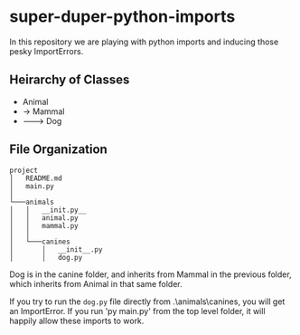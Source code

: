 # super-duper-python-imports
In this repository we are playing with python imports and inducing those pesky ImportErrors.



## Heirarchy of Classes

* Animal 
* -> Mammal 
* ---> Dog

## File Organization

```
project
│   README.md
│   main.py   
│
└───animals
│   │   __init.py__
│   │   animal.py
│   │   mammal.py
│   │
│   └───canines
│       │   __init__.py
│       │   dog.py
```


Dog is in the canine folder, and inherits from Mammal in the previous folder, which inherits
from Animal in that same folder.

If you try to run the `dog.py` file directly from .\animals\canines, you will get an ImportError. If you run 'py main.py' from the top level folder, it will happily allow these imports to work.
